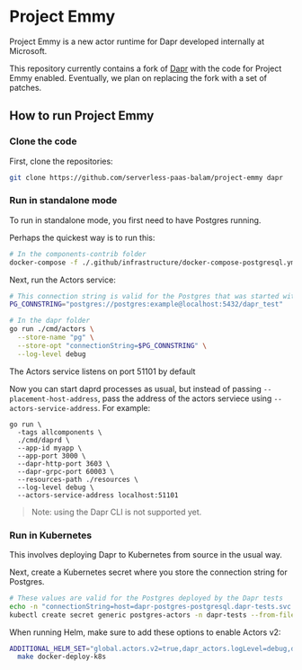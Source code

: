 # Project Emmy

Project Emmy is a new actor runtime for Dapr developed internally at Microsoft.

This repository currently contains a fork of [Dapr](https://github.com/dapr/dapr) with the code for Project Emmy enabled. Eventually, we plan on replacing the fork with a set of patches.

## How to run Project Emmy

### Clone the code

First, clone the repositories:

```sh
git clone https://github.com/serverless-paas-balam/project-emmy dapr
```

### Run in standalone mode

To run in standalone mode, you first need to have Postgres running.

Perhaps the quickest way is to run this:

```sh
# In the components-contrib folder
docker-compose -f ./.github/infrastructure/docker-compose-postgresql.yml -p postgresql up -d
```

Next, run the Actors service:

```sh
# This connection string is valid for the Postgres that was started with Docker above
PG_CONNSTRING="postgres://postgres:example@localhost:5432/dapr_test"

# In the dapr folder
go run ./cmd/actors \
  --store-name "pg" \
  --store-opt "connectionString=$PG_CONNSTRING" \
  --log-level debug
```

The Actors service listens on port 51101 by default

Now you can start daprd processes as usual, but instead of passing `--placement-host-address`, pass the address of the actors serviece using `--actors-service-address`. For example:

```
go run \
  -tags allcomponents \
  ./cmd/daprd \
  --app-id myapp \
  --app-port 3000 \
  --dapr-http-port 3603 \
  --dapr-grpc-port 60003 \
  --resources-path ./resources \
  --log-level debug \
  --actors-service-address localhost:51101 
```

> Note: using the Dapr CLI is not supported yet.

### Run in Kubernetes

This involves deploying Dapr to Kubernetes from source in the usual way.

Next, create a Kubernetes secret where you store the connection string for Postgres.

```sh
# These values are valid for the Postgres deployed by the Dapr tests
echo -n "connectionString=host=dapr-postgres-postgresql.dapr-tests.svc.cluster.local user=postgres password=example port=5432 connect_timeout=10 database=dapr_test" > postgres
kubectl create secret generic postgres-actors -n dapr-tests --from-file=postgres
```

When running Helm, make sure to add these options to enable Actors v2:

```sh
ADDITIONAL_HELM_SET="global.actors.v2=true,dapr_actors.logLevel=debug,dapr_actors.store.name=postgresql,dapr_actors.store.optionsFile.secretName=postgres-actors,dapr_actors.store.optionsFile.secretKey=postgres" \
  make docker-deploy-k8s
```
